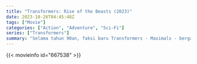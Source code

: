 ```yaml
---
title: "Transformers: Rise of the Beasts (2023)"
date: 2023-10-26T04:45:48Z
tags: ["Movie"]
categories: ["Action", "Adventure", "Sci-Fi"]
series: ["Transformers"]
summary: "Selama tahun 90an, faksi baru Transformers - Maximals - bergabung dengan Autobots sebagai sekutu dalam pertempuran demi Bumi."
---
```


<mux-player stream-type="on-demand"
src="https://kp3d-my.sharepoint.com/personal/ryoo_kp3d_onmicrosoft_com/_layouts/15/download.aspx?share=EcYIfzvP3MNNoxGEb9vjUQcBpnFRCvARsoPy54n75tLgJw" prefer-playback="mse" controls>

</mux-player>


{{< movieinfo id="667538" >}}

<script src="https://cdn.jsdelivr.net/npm/@mux/mux-player"></script>

 <script type="application/ld+json ">
{
"@context": "https://schema.org/",
"@type": "VideoObject",
"name": "Transformers: Rise of the Beasts",
"contentUrl": "https://stream.mux.com/l00fyYVClKa00OJbZYEnIdNU00NhlxM9VLF5008hcw3Ym02g.m3u8",
"thumbnailUrl": "https://www.themoviedb.org/t/p/original/rkOE88JKK1lHSXFkDNd2zZW81LU.jpg?width=314&fit_mode=preserve&time=25",
"uploadDate": "2023-10-26T04:45:48Z",
}

</script>